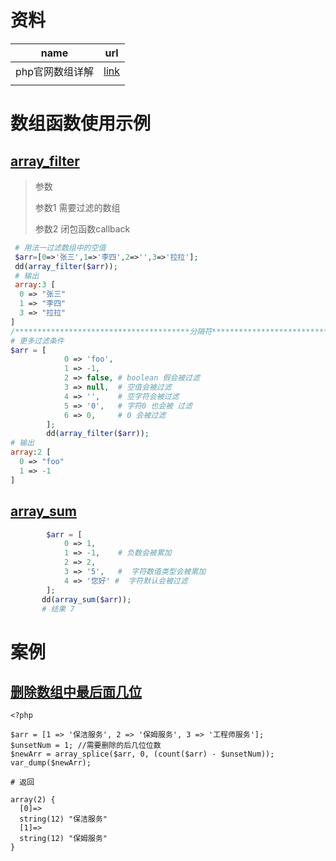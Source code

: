 # 资料

| name            | url                                                 |
| --------------- | --------------------------------------------------- |
| php官网数组详解 | [link](https://www.php.net/manual/zh/ref.array.php) |
|                 |                                                     |



# 数组函数使用示例

## [array_filter](https://www.php.net/manual/zh/function.array-filter.php)

> 参数
>
> 参数1 需要过滤的数组 
>
> 参数2 闭包函数callback

```php
 # 用法一过滤数组中的空值
 $arr=[0=>'张三',1=>'李四',2=>'',3=>'拉拉'];
 dd(array_filter($arr));
 # 输出
 array:3 [
  0 => "张三"
  1 => "李四"
  3 => "拉拉"
]
/***************************************分隔符*****************************************************/
# 更多过滤条件
$arr = [
            0 => 'foo',
            1 => -1,
            2 => false, # boolean 假会被过滤
            3 => null,  # 空值会被过滤
            4 => '',    # 空字符会被过滤
            5 => '0',   # 字符0 也会被 过滤
            6 => 0,     # 0 会被过滤
        ];
        dd(array_filter($arr));
# 输出
array:2 [
  0 => "foo"
  1 => -1
]
```

## [array_sum](https://www.php.net/manual/zh/function.array-sum.php)



```php
        $arr = [
            0 => 1,
            1 => -1,    # 负数会被累加
            2 => 2,
            3 => '5',   #  字符数值类型会被累加
            4 => '您好' #  字符默认会被过滤
        ];
       dd(array_sum($arr));
       # 结果 7
```

# 案例

## [删除数组中最后面几位](https://blog.csdn.net/weixin_42525582/article/details/115205188)

```php+HTML
<?php

$arr = [1 => '保洁服务', 2 => '保姆服务', 3 => '工程师服务'];
$unsetNum = 1; //需要删除的后几位位数
$newArr = array_splice($arr, 0, (count($arr) - $unsetNum));
var_dump($newArr);

# 返回

array(2) {
  [0]=>
  string(12) "保洁服务"
  [1]=>
  string(12) "保姆服务"
}
```

